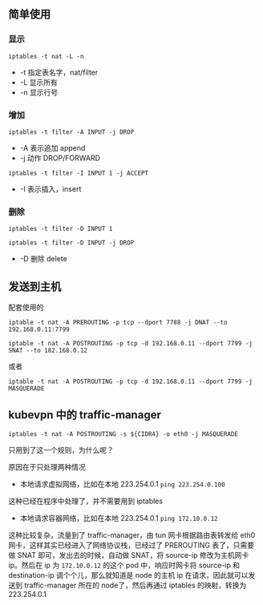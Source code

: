 ## 简单使用

### 显示

```shell
iptables -t nat -L -n 
```

- -t 指定表名字，nat/filter
- -L 显示所有
- -n 显示行号

### 增加

```shell
iptables -t filter -A INPUT -j DROP
```

- -A 表示追加 append
- -j 动作 DROP/FORWARD

```shell
iptables -t filter -I INPUT 1 -j ACCEPT
```

- -I 表示插入，insert

### 删除

```shell
iptables -t filter -D INPUT 1
```

```shell
iptables -t filter -D INPUT -j DROP
```

- -D 删除 delete

## 发送到主机

配套使用的

```shell
iptable -t nat -A PREROUTING -p tcp --dport 7788 -j DNAT --to 192.168.0.11:7799
```

```shell
iptable -t nat -A POSTROUTING -p tcp -d 192.168.0.11 --dport 7799 -j SNAT --to 182.168.0.12
```

或者

```shell
iptable -t nat -A POSTROUTING -p tcp -d 192.168.0.11 --dport 7799 -j MASQUERADE
```

## kubevpn 中的 traffic-manager

```shell
iptables -t nat -A POSTROUTING -s ${CIDR4} -o eth0 -j MASQUERADE
```

只用到了这一个规则，为什么呢？

原因在于只处理两种情况

- 本地请求虚拟网络，比如在本地 223.254.0.1 `ping 223.254.0.100`

这种已经在程序中处理了，并不需要用到 iptables

- 本地请求容器网络，比如在本地 223.254.0.1 `ping 172.10.0.12`

这种比较复杂，流量到了 traffic-manager，由 tun 网卡根据路由表转发给 eth0 网卡，这样其实已经进入了网络协议栈，已经过了 PREROUTING 表了，只需要做 SNAT 即可，发出去的时候，自动做 SNAT，将
source-ip 修改为主机网卡 ip。然后在 ip 为 `172.10.0.12` 的这个 pod 中，响应时网卡将 source-ip 和 destination-ip 调个个儿，那么就知道是 node 的主机 ip
在请求，因此就可以发送到 traffic-manager 所在的 node了，然后再通过 iptables 的映射，转换为 223.254.0.1



